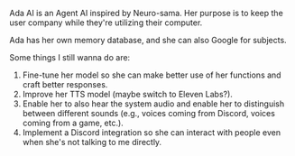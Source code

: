 Ada AI is an Agent AI inspired by Neuro-sama. Her purpose is to keep the user company while they're utilizing their computer.

Ada has her own memory database, and she can also Google for subjects.

Some things I still wanna do are:

1) Fine-tune her model so she can make better use of her functions and craft better responses.
2) Improve her TTS model (maybe switch to Eleven Labs?).
3) Enable her to also hear the system audio and enable her to distinguish between different sounds (e.g., voices coming from Discord, voices coming from a game, etc.).
4) Implement a Discord integration so she can interact with people even when she's not talking to me directly.
